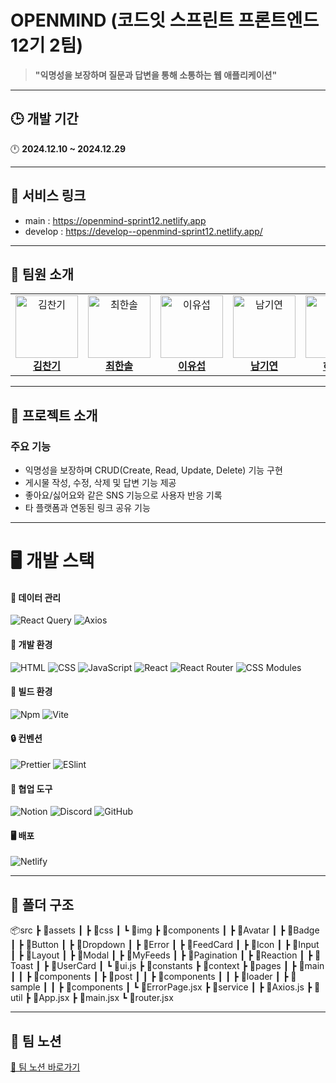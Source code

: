 # OPENMIND (코드잇 스프린트 프론트엔드 12기 2팀)

> **"익명성을 보장하며 질문과 답변을 통해 소통하는 웹 애플리케이션"**

---

## 🕒 개발 기간

🕛 **2024.12.10 ~ 2024.12.29**

---

## 🔗 서비스 링크

- main : https://openmind-sprint12.netlify.app
- develop : https://develop--openmind-sprint12.netlify.app/

---

## 👥 팀원 소개

<table>
  <tr>
    <td align="center">
      <a href="https://github.com/cksrlcks">
        <img src="https://avatars.githubusercontent.com/cksrlcks" width="100" height="100" alt="김찬기"/>
      </a>
      <br />
      <a href="https://github.com/cksrlcks"><b>김찬기</b></a>
    </td>
    <td align="center">
      <a href="https://github.com/sol322">
        <img src="https://avatars.githubusercontent.com/sol322" width="100" height="100" alt="최한솔"/>
      </a>
      <br />
      <a href="https://github.com/sol322"><b>최한솔</b></a>
    </td>
    <td align="center">
      <a href="https://github.com/charie95">
        <img src="https://avatars.githubusercontent.com/charie95" width="100" height="100" alt="이유섭"/>
      </a>
      <br />
      <a href="https://github.com/charie95"><b>이유섭</b></a>
    </td>
    <td align="center">
      <a href="https://github.com/Namgyeon">
        <img src="https://avatars.githubusercontent.com/Namgyeon" width="100" height="100" alt="남기연"/>
      </a>
      <br />
      <a href="https://github.com/Namgyeon"><b>남기연</b></a>
    </td>
    <td align="center">
      <a href="https://github.com/RINAHEO">
        <img src="https://avatars.githubusercontent.com/RINAHEO" width="100" height="100" alt="허리나"/>
      </a>
      <br />
      <a href="https://github.com/RINAHEO"><b>허리나</b></a>
    </td>
  </tr>
</table>

---

## 🔧 프로젝트 소개

### 주요 기능

- 익명성을 보장하며 CRUD(Create, Read, Update, Delete) 기능 구현
- 게시물 작성, 수정, 삭제 및 답변 기능 제공
- 좋아요/싫어요와 같은 SNS 기능으로 사용자 반응 기록
- 타 플랫폼과 연동된 링크 공유 기능

---

# 🖥️ 개발 스택

#### 💾 데이터 관리

<p>
  <img src="https://img.shields.io/badge/React_query-FF4154?style=for-the-badge&logo=Reactquery&logoColor=white" alt="React Query" />
  <img src="https://img.shields.io/badge/Axios-5A29E4?style=for-the-badge&logo=Axios&logoColor=white" alt="Axios" />
</p>

#### 📎 개발 환경

<p>
  <img src="https://img.shields.io/badge/HTML-F16528?style=for-the-badge&logo=HTML5&logoColor=white" alt="HTML" />
  <img src="https://img.shields.io/badge/CSS-1572B6?style=for-the-badge&logo=CSS3&logoColor=white" alt="CSS" />
  <img src="https://img.shields.io/badge/JavaScript-F7DF1E?style=for-the-badge&logo=JavaScript&logoColor=black" alt="JavaScript" />
  <img src="https://img.shields.io/badge/React-61DAFB?style=for-the-badge&logo=React&logoColor=black" alt="React" />
  <img src="https://img.shields.io/badge/React_Router-D10014?style=for-the-badge&logo=React-Router&logoColor=white" alt="React Router" />
  <img src="https://img.shields.io/badge/CSS_Modules-000000?style=for-the-badge&logo=cssmodules&logoColor=white" alt="CSS Modules" />
  
</p>

#### 🧱 빌드 환경

<p>
  <img src="https://img.shields.io/badge/Npm-CB3837?style=for-the-badge&logo=Npm&logoColor=white" alt="Npm" />
  <img src="https://img.shields.io/badge/Vite-646CFF?style=for-the-badge&logo=Vite&logoColor=white" alt="Vite" />
</p>

#### 🔒 컨벤션

<p>
  <img src="https://img.shields.io/badge/Prettier-1A2B32?style=for-the-badge&logo=Prettier&logoColor=white" alt="Prettier" />
  <img src="https://img.shields.io/badge/ESlint-4B32C3?style=for-the-badge&logo=ESlint&logoColor=white" alt="ESlint" />
</p>

#### 🔧 협업 도구

<p>
  <img src="https://img.shields.io/badge/Notion-000000?style=for-the-badge&logo=Notion&logoColor=white" alt="Notion" />
  <img src="https://img.shields.io/badge/Discord-5865F2?style=for-the-badge&logo=Discord&logoColor=white" alt="Discord" />
  <img src="https://img.shields.io/badge/GitHub-F05133?style=for-the-badge&logo=GitHub&logoColor=white" alt="GitHub" />
</p>

#### 🖥️ 배포

<p>
  <img src="https://img.shields.io/badge/Netlify-05BDBB?style=for-the-badge&logo=Netlify&logoColor=white" alt="Netlify" />
</p>

---

## 📁 폴더 구조

📦src
┣ 📂assets
┃ ┣ 📂css
┃ ┗ 📂img
┣ 📂components
┃ ┣ 📂Avatar
┃ ┣ 📂Badge
┃ ┣ 📂Button
┃ ┣ 📂Dropdown
┃ ┣ 📂Error
┃ ┣ 📂FeedCard
┃ ┣ 📂Icon
┃ ┣ 📂Input
┃ ┣ 📂Layout
┃ ┣ 📂Modal
┃ ┣ 📂MyFeeds
┃ ┣ 📂Pagination
┃ ┣ 📂Reaction
┃ ┣ 📂Toast
┃ ┣ 📂UserCard
┃ ┗ 📜ui.js
┣ 📂constants
┣ 📂context
┣ 📂pages
┃ ┣ 📂main
┃ ┃ ┣ 📂components
┃ ┣ 📂post
┃ ┃ ┣ 📂components
┃ ┃ ┣ 📂loader
┃ ┣ 📂sample
┃ ┃ ┣ 📂components
┃ ┗ 📜ErrorPage.jsx
┣ 📂service
┃ ┣ 📜Axios.js
┣ 📂util
┣ 📜App.jsx
┣ 📜main.jsx
┗ 📜router.jsx

---

## 📓 팀 노션

<a href="https://buly.kr/FWS5ApJ" target="_blank">🔗 팀 노션 바로가기</a>
